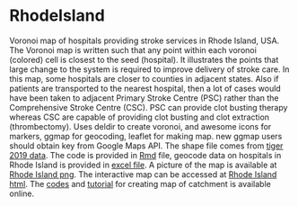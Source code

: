 # RhodeIsland
Voronoi map of hospitals providing stroke services in Rhode Island, USA. The Voronoi map is written such that any point within each voronoi (colored) cell is closest to the seed (hospital). It illustrates the points that large change to the system is required to improve delivery of stroke care. In this map, some hospitals are closer to counties in adjacent states. Also if patients are transported to the nearest hospital, then a lot of cases would have been taken to adjacent Primary Stroke Centre (PSC) rather than the Comprehensive Stroke Centre (CSC). PSC can provide clot busting therapy whereas CSC are capable of providing clot busting and clot extraction (thrombectomy). Uses deldir to create voronoi, and awesome icons for markers, ggmap for geocoding, leaflet for making map. new ggmap users should obtain key from Google Maps API. The shape file comes from [tiger 2019 data](https://www.census.gov/geographies/mapping-files/time-series/geo/tiger-line-file.html). The code is provided in [Rmd](./index.Rmd) file, geocode data on hospitals in Rhode Island is provided in [excel file](./Rhode.xlsx). A picture of the map is available at [Rhode Island png](./Rhode_state_awesomeicon.png). The interactive map can be accessed at [Rhode Island html](./Rhode_state_awesomeicon.html). The [codes](https://richardbeare.github.io/GeospatialStroke/) and [tutorial](https://www.frontiersin.org/articles/10.3389/fneur.2019.00743/full) for creating map of catchment is available online. 
